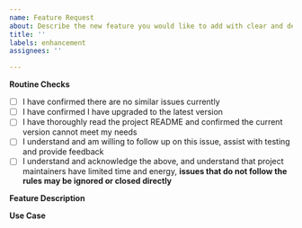 ```yaml
---
name: Feature Request
about: Describe the new feature you would like to add with clear and detailed language
title: ''
labels: enhancement
assignees: ''

---
```


**Routine Checks**

[//]: # (Remove the space in the box and fill with an x)
+ [ ] I have confirmed there are no similar issues currently
+ [ ] I have confirmed I have upgraded to the latest version
+ [ ] I have thoroughly read the project README and confirmed the current version cannot meet my needs
+ [ ] I understand and am willing to follow up on this issue, assist with testing and provide feedback
+ [ ] I understand and acknowledge the above, and understand that project maintainers have limited time and energy, **issues that do not follow the rules may be ignored or closed directly**

**Feature Description**

**Use Case**

